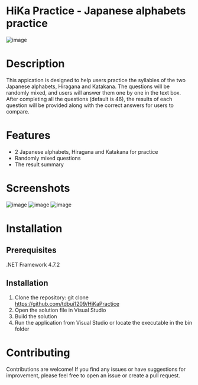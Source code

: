 # HiKa Practice - Japanese alphabets practice
![image](https://github.com/tdbui1209/HiKaPractice/assets/72682397/0e750c54-789d-423c-9f67-7a59dd80d2d9)

# Description
This appication is designed to help users practice the syllables of the two Japanese alphabets, Hiragana and Katakana.
The questions will be randomly mixed, and users will answer them one by one in the text box.
After completing all the questions (default is 46), the results of each question will be provided along with the correct answers for users to compare.<br>

# Features
* 2 Japanese alphabets, Hiragana and Katakana for practice
* Randomly mixed questions
* The result summary

# Screenshots
![image](https://github.com/tdbui1209/HiKaPractice/assets/72682397/1d803182-7efa-44be-9c7e-65be268371e7)
![image](https://github.com/tdbui1209/HiKaPractice/assets/72682397/9d091b7a-d150-41f4-a592-e3715dcf2b89)
![image](https://github.com/tdbui1209/HiKaPractice/assets/72682397/55f54070-a7aa-4076-af77-1fc7f541a86a)

# Installation
## Prerequisites
.NET Framework 4.7.2

## Installation
1. Clone the repository: git clone https://github.com/tdbui1209/HiKaPractice
2. Open the solution file in Visual Studio
3. Build the solution
4. Run the application from Visual Studio or locate the executable in the bin folder

# Contributing
Contributions are welcome! If you find any issues or have suggestions for improvement, please feel free to open an issue or create a pull request.
